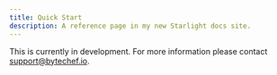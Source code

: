 ```yaml
---
title: Quick Start
description: A reference page in my new Starlight docs site.
---
```


This is currently in development. For more information please contact [support@bytechef.io](mailto:support@bytechef.io).
